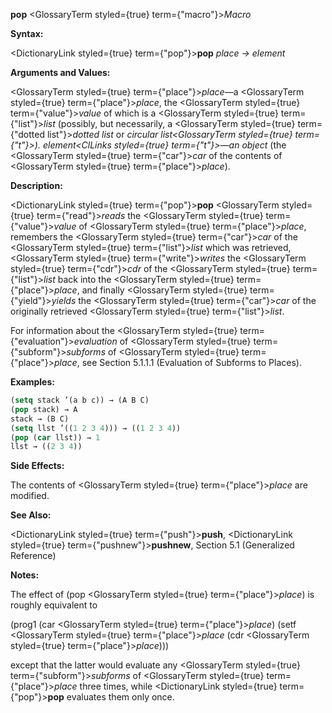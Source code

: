 **pop** <GlossaryTerm styled={true} term={"macro"}><i>Macro</i></GlossaryTerm> 



**Syntax:** 



<DictionaryLink styled={true} term={"pop"}><b>pop</b></DictionaryLink> *place → element* 



**Arguments and Values:** 



<GlossaryTerm styled={true} term={"place"}><i>place</i></GlossaryTerm>—a <GlossaryTerm styled={true} term={"place"}><i>place</i></GlossaryTerm>, the <GlossaryTerm styled={true} term={"value"}><i>value</i></GlossaryTerm> of which is a <GlossaryTerm styled={true} term={"list"}><i>list</i></GlossaryTerm> (possibly, but necessarily, a <GlossaryTerm styled={true} term={"dotted list"}><i>dotted list</i></GlossaryTerm> or *circular list<GlossaryTerm styled={true} term={"t"}><i>). </i></ClLinks>element<ClLinks styled={true} term={"t"}><i>—an </i></GlossaryTerm>object* (the <GlossaryTerm styled={true} term={"car"}><i>car</i></GlossaryTerm> of the contents of <GlossaryTerm styled={true} term={"place"}><i>place</i></GlossaryTerm>). 



**Description:** 



<DictionaryLink styled={true} term={"pop"}><b>pop</b></DictionaryLink> <GlossaryTerm styled={true} term={"read"}><i>reads</i></GlossaryTerm> the <GlossaryTerm styled={true} term={"value"}><i>value</i></GlossaryTerm> of <GlossaryTerm styled={true} term={"place"}><i>place</i></GlossaryTerm>, remembers the <GlossaryTerm styled={true} term={"car"}><i>car</i></GlossaryTerm> of the <GlossaryTerm styled={true} term={"list"}><i>list</i></GlossaryTerm> which was retrieved, <GlossaryTerm styled={true} term={"write"}><i>writes</i></GlossaryTerm> the <GlossaryTerm styled={true} term={"cdr"}><i>cdr</i></GlossaryTerm> of the <GlossaryTerm styled={true} term={"list"}><i>list</i></GlossaryTerm> back into the <GlossaryTerm styled={true} term={"place"}><i>place</i></GlossaryTerm>, and finally <GlossaryTerm styled={true} term={"yield"}><i>yields</i></GlossaryTerm> the <GlossaryTerm styled={true} term={"car"}><i>car</i></GlossaryTerm> of the originally retrieved <GlossaryTerm styled={true} term={"list"}><i>list</i></GlossaryTerm>. 







 



 



For information about the <GlossaryTerm styled={true} term={"evaluation"}><i>evaluation</i></GlossaryTerm> of <GlossaryTerm styled={true} term={"subform"}><i>subforms</i></GlossaryTerm> of <GlossaryTerm styled={true} term={"place"}><i>place</i></GlossaryTerm>, see Section 5.1.1.1 (Evaluation of Subforms to Places). 



**Examples:**
```lisp
(setq stack ’(a b c)) → (A B C) 
(pop stack) → A 
stack → (B C) 
(setq llst ’((1 2 3 4))) → ((1 2 3 4)) 
(pop (car llst)) → 1 
llst → ((2 3 4)) 
```
**Side Effects:** 



The contents of <GlossaryTerm styled={true} term={"place"}><i>place</i></GlossaryTerm> are modified. 



**See Also:** 



<DictionaryLink styled={true} term={"push"}><b>push</b></DictionaryLink>, <DictionaryLink styled={true} term={"pushnew"}><b>pushnew</b></DictionaryLink>, Section 5.1 (Generalized Reference) 



**Notes:** 



The effect of (pop <GlossaryTerm styled={true} term={"place"}><i>place</i></GlossaryTerm>) is roughly equivalent to 



(prog1 (car <GlossaryTerm styled={true} term={"place"}><i>place</i></GlossaryTerm>) (setf <GlossaryTerm styled={true} term={"place"}><i>place</i></GlossaryTerm> (cdr <GlossaryTerm styled={true} term={"place"}><i>place</i></GlossaryTerm>))) 



except that the latter would evaluate any <GlossaryTerm styled={true} term={"subform"}><i>subforms</i></GlossaryTerm> of <GlossaryTerm styled={true} term={"place"}><i>place</i></GlossaryTerm> three times, while <DictionaryLink styled={true} term={"pop"}><b>pop</b></DictionaryLink> evaluates them only once. 



